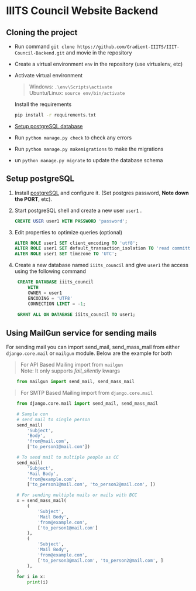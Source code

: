 # IIITS Council Website Backend

## Cloning the project  
* Run command `git clone https://github.com/Gradient-IIITS/IIIT-Council-Backend.git` and movie in the repository
* Create a virtual environment `env` in the repository (use virtualenv, etc)
* Activate virtual environment  
    >    Windows:  ```.\env\Scripts\activate```  
    >    Ubuntu/Linux: ```source env/bin/activate```   
    
    Install the requirements  
    ```bash
    pip install -r requirements.txt
    ```
    
* [Setup postgreSQL database](#setup-postgresql)
* Run `python manage.py check` to check any errors
* Run `python manage.py makemigrations` to make the migrations
* un `python manage.py migrate` to update the database schema


## Setup postgreSQL
1. Install [postgreSQL](https://www.postgresql.org/download/) and configure it. (Set postgres password, **Note down the PORT**, etc).  

2. Start postgreSQL shell and create a new user `user1` .   
    ```sql
    CREATE USER user1 WITH PASSWORD 'password';
    ```

1. Edit properties to optimize queries (optional)
    ```sql
    ALTER ROLE user1 SET client_encoding TO 'utf8';
    ALTER ROLE user1 SET default_transaction_isolation TO 'read committed';
    ALTER ROLE user1 SET timezone TO 'UTC';
    ```

1. Create a new database named `iiits_council` and give `user1` the access using the following command  
   ```sql
    CREATE DATABASE iiits_council
        WITH 
        OWNER = user1
        ENCODING = 'UTF8'
        CONNECTION LIMIT = -1;
    
    GRANT ALL ON DATABASE iiits_council TO user1;
   ```

## Using MailGun service for sending mails
For sending mail you can import send_mail, send_mass_mail from either `django.core.mail` or `mailgun` module. Below are the example for both

> For API Based Mailing import from `mailgun`  
> Note: It only supports *fail_silently* kwargs  
 
```python
    from mailgun import send_mail, send_mass_mail
```

> For SMTP Based Mailing import from `django.core.mail`  
 
```python
    from django.core.mail import send_mail, send_mass_mail
```
```python
    # Sample con
    # send mail to single person
    send_mail(
        'Subject',
        'Body', 
        'from@mail.com', 
        ['to_person1@mail.com'])

    # To send mail to multiple people as CC
    send_mail(
        'Subject',
        'Mail Body',
        'from@example.com',
        ['to_person1@mail.com', 'to_person2@mail.com', ])

    # For sending multiple mails or mails with BCC
    x = send_mass_mail(
        (
            'Subject',
            'Mail Body',
            'from@example.com',
            ['to_person1@mail.com']
        ),
        (
            'Subject',
            'Mail Body',
            'from@example.com',
            ['to_person3@mail.com', 'to_person2@mail.com', ]
        ),
    )
    for i in x:
        print(i)
```
